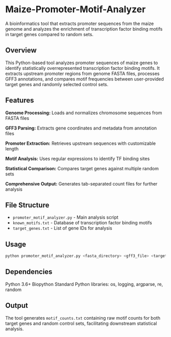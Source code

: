 # Maize-Promoter-Motif-Analyzer
A bioinformatics tool that extracts promoter sequences from the maize genome and analyzes the enrichment of transcription factor binding motifs in target genes compared to random sets.

## Overview 

This Python-based tool analyzes promoter sequences of maize genes to identify statistically overrepresented transcription factor binding motifs. It extracts upstream promoter regions from genome FASTA files, processes GFF3 annotations, and compares motif frequencies between user-provided target genes and randomly selected control sets.

## Features

**Genome Processing:** Loads and normalizes chromosome sequences from FASTA files

**GFF3 Parsing:** Extracts gene coordinates and metadata from annotation files

**Promoter Extraction:** Retrieves upstream sequences with customizable length

**Motif Analysis:** Uses regular expressions to identify TF binding sites

**Statistical Comparison:** Compares target genes against multiple random sets

**Comprehensive Output:** Generates tab-separated count files for further analysis

## File Structure

* `promoter_motif_analyzer.py` - Main analysis script 
* `known_motifs.txt` - Database of transcription factor binding motifs 
* `target_genes.txt` - List of gene IDs for analysis 

## Usage

```bash
python promoter_motif_analyzer.py <fasta_directory> <gff3_file> <target_genes_file> <motifs_file> [--promoter_length 500] [--random_sets 5]
```

## Dependencies
Python 3.6+
Biopython
Standard Python libraries: os, logging, argparse, re, random

## Output
The tool generates `motif_counts.txt` containing raw motif counts for both target genes and random control sets, facilitating downstream statistical analysis.
